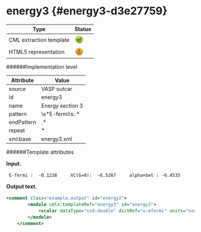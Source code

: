 # energy3 {#energy3-d3e27759}


| Type                                                                                                                                                | Status                                                                                                                                              |
|----|----|
| CML extraction template                                                                                                                             | ![](/imgs/Total.png)                                                                                                                                |
| HTML5 representation                                                                                                                                | ![](/imgs/Partial.png)                                                                                                                              |

######Implementation level

| Attribute                                                                                                                                           | Value                                                                                                                                               |
|----|----|
| *source*                                                                                                                                            | VASP outcar                                                                                                                                         |
| id                                                                                                                                                  | energy3                                                                                                                                             |
| name                                                                                                                                                | Energy section 3                                                                                                                                    |
| pattern                                                                                                                                             | \\s\*E-fermi\\s:.\*                                                                                                                                 |
| endPattern                                                                                                                                          | .\*                                                                                                                                                 |
| repeat                                                                                                                                              | \*                                                                                                                                                  |
| xml:base                                                                                                                                            | energy3.xml                                                                                                                                         |

######Template attributes

**Input.**

     E-fermi :  -0.1238     XC(G=0):  -6.5267     alpha+bet : -6.4535       
        

**Output text.**

```xml
<comment class="example.output" id="energy2">
        <module cmlx:templateRef="energy3" id="energy3">
            <scalar dataType="xsd:double" dictRef="v:efermi" units="nonsi:electronvolt">-0.1238</scalar>
        </module> 
    </comment>
```
